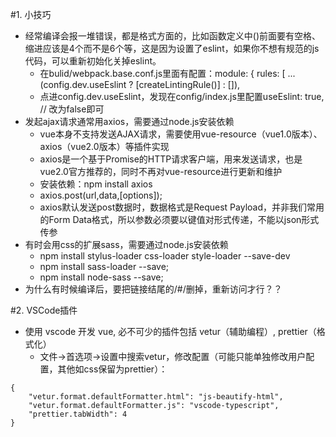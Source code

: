 #1. 小技巧
* 经常编译会报一堆错误，都是格式方面的，比如函数定义中()前面要有空格、缩进应该是4个而不是6个等，这是因为设置了eslint，如果你不想有规范的js代码，可以重新初始化关掉eslint。
    * 在bulid/webpack.base.conf.js里面有配置：module: { rules: [                 ...(config.dev.useEslint ? [createLintingRule()] : []),
    * 点进config.dev.useEslint，发现在config/index.js里配置useEslint: true, // 改为false即可
* 发起ajax请求通常用axios，需要通过node.js安装依赖
    * vue本身不支持发送AJAX请求，需要使用vue-resource（vue1.0版本）、axios（vue2.0版本）等插件实现
    * axios是一个基于Promise的HTTP请求客户端，用来发送请求，也是vue2.0官方推荐的，同时不再对vue-resource进行更新和维护
    * 安装依赖：npm install axios
    * axios.post(url,data,[options]);
    * axios默认发送post数据时，数据格式是Request Payload，并非我们常用的Form Data格式，所以参数必须要以键值对形式传递，不能以json形式传参
* 有时会用css的扩展sass，需要通过node.js安装依赖
    * npm install stylus-loader css-loader style-loader --save-dev
    * npm install sass-loader --save;
    * npm install node-sass --save;
* 为什么有时候编译后，要把链接结尾的/#/删掉，重新访问才行？？

#2. VSCode插件
* 使用 vscode 开发 vue, 必不可少的插件包括 vetur（辅助编程）, prettier（格式化）
    * 文件->首选项->设置中搜索vetur，修改配置（可能只能单独修改用户配置，其他如css保留为prettier）：
```
{
    "vetur.format.defaultFormatter.html": "js-beautify-html",
    "vetur.format.defaultFormatter.js": "vscode-typescript",
    "prettier.tabWidth": 4
}
```